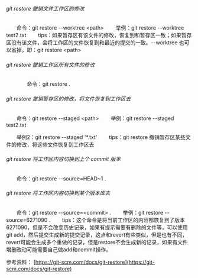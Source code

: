 ###### git restore 撤销文件工作区的修改
&emsp;&emsp;命令：git restore --worktree &lt;path&gt;
&emsp;&emsp;举例：git restore --worktree test2.txt
&emsp;&emsp;tips：如果暂存区有该文件的修改，恢复到和暂存区一致；如果暂存区没有该文件，会将工作区的文件恢复到和最近的提交的一致。--worktree 也可以省掉，即：git restore &lt;path&gt;

###### git restore 撤销工作区所有文件的修改
&emsp;&emsp;&emsp;&emsp;命令：git restore .

###### git restore 撤销暂存区的修改，将文件恢复到工作区去
&emsp;&emsp;命令：git restore --staged &lt;path&gt;
&emsp;&emsp;举例：git restore --staged test2.txt

&emsp;&emsp;举例2：git restore --staged '*.txt'
&emsp;&emsp;tips：git restore 撤销暂存区某些文件的修改，将这些文件恢复到工作区去

###### git restore 将工作区内容切换到上个 commit 版本
&emsp;&emsp;命令：git restore --source=HEAD~1 .

###### git restore 将工作区内容切换到某个版本库去
&emsp;&emsp;命令：git restore --source=&lt;commit&gt; .
&emsp;&emsp;举例：git restore --source=6271090 .
&emsp;&emsp;tips：这个命令是将当前工作区的内容都恢复到了版本6271090，但是不会改变历史记录，如果有提示需要有删除的文件等，可以使用git add，然后提交生成新的提交记录，这点和revert有些类似，但是也有不同，revert可能会生成多个重做的记录，但是restore不会生成新的记录，如果有文件增删改动可能需要自己做add和commit操作。


参考资料：
[https://git-scm.com/docs/git-restore](https://git-scm.com/docs/git-restore)
